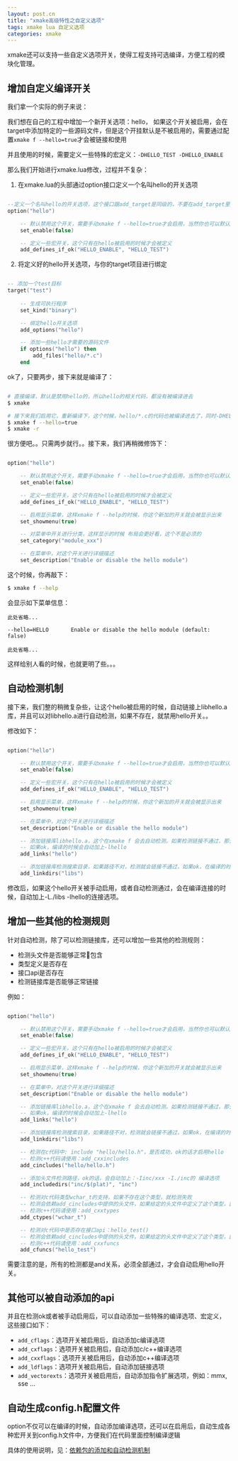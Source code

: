 ```yaml
---
layout: post.cn
title: "xmake高级特性之自定义选项"
tags: xmake lua 自定义选项
categories: xmake
---
```


xmake还可以支持一些自定义选项开关，使得工程支持可选编译，方便工程的模块化管理。

## 增加自定义编译开关

我们拿一个实际的例子来说：

我们想在自己的工程中增加一个新开关选项：hello， 如果这个开关被启用，会在target中添加特定的一些源码文件，但是这个开挂默认是不被启用的，需要通过配置`xmake f --hello=true`才会被链接和使用

并且使用的时候，需要定义一些特殊的宏定义：`-DHELLO_TEST -DHELLO_ENABLE`

那么我们开始进行xmake.lua修改，过程并不复杂：

1. 在xmake.lua的头部通过option接口定义一个名叫hello的开关选项

```lua

--定义一个名叫hello的开关选项，这个接口跟add_target是同级的，不要在add_target里面使用（使用了也没什么问题，只是不大好看）
option("hello")

    -- 默认禁用这个开关，需要手动xmake f --hello=true才会启用，当然你也可以默认启用它
    set_enable(false)

    -- 定义一些宏开关，这个只有在hello被启用的时候才会被定义
    add_defines_if_ok("HELLO_ENABLE", "HELLO_TEST")
```




2. 将定义好的hello开关选项，与你的target项目进行绑定

```lua

-- 添加一个test目标
target("test")
    
    -- 生成可执行程序
    set_kind("binary")

    -- 绑定hello开关选项
    add_options("hello")

    -- 添加一些hello才需要的源码文件
    if options("hello") then
        add_files("hello/*.c")
    end
```

ok了，只要两步，接下来就是编译了：

```bash

# 直接编译，默认是禁用hello的，所以hello的相关代码，都没有被编译进去
$ xmake 

# 接下来我们启用它，重新编译下，这个时候，hello/*.c的代码也被编译进去了，同时-DHELLO_TEST -DHELLO_ENABLE也被添加到编译选项中了
$ xmake f --hello=true
$ xmake -r
```

很方便吧。。只需两步就行。。接下来，我们再稍微修饰下：

```lua

option("hello")

    -- 默认禁用这个开关，需要手动xmake f --hello=true才会启用，当然你也可以默认启用它
    set_enable(false)

    -- 定义一些宏开关，这个只有在hello被启用的时候才会被定义
    add_defines_if_ok("HELLO_ENABLE", "HELLO_TEST")

    -- 启用显示菜单，这样xmake f --help的时候，你这个新加的开关就会被显示出来
    set_showmenu(true)

    -- 对菜单中开关进行分类，这样显示的时候 布局会更好看，这个不是必须的
    set_category("module_xxx")

    -- 在菜单中，对这个开关进行详细描述
    set_description("Enable or disable the hello module")

```

这个时候，你再敲下：

```bash
$ xmake f --help
```

会显示如下菜单信息：

```
此处省略...

--hello=HELLO       Enable or disable the hello module (default: false)

此处省略...
```

这样给别人看的时候，也就更明了些。。。

## 自动检测机制

接下来，我们整的稍微复杂些，让这个hello被启用的时候，自动链接上libhello.a库，并且可以对libhello.a进行自动检测，如果不存在，就禁用hello开关。。

修改如下：

```lua

option("hello")

    -- 默认禁用这个开关，需要手动xmake f --hello=true才会启用，当然你也可以默认启用它
    set_enable(false)

    -- 定义一些宏开关，这个只有在hello被启用的时候才会被定义
    add_defines_if_ok("HELLO_ENABLE", "HELLO_TEST")

    -- 启用显示菜单，这样xmake f --help的时候，你这个新加的开关就会被显示出来
    set_showmenu(true)

    -- 在菜单中，对这个开关进行详细描述
    set_description("Enable or disable the hello module")

    -- 添加链接库libhello.a，这个在xmake f 会去自动检测，如果检测链接不通过，那么这个开关就会被禁用掉
    -- 如果ok，编译的时候会自动加上-lhello
    add_links("hello")

    -- 添加链接库检测搜索目录，如果路径不对，检测就会链接不通过，如果ok，在编译的时候，会自动加上-L./libs
    add_linkdirs("libs")

```

修改后，如果这个hello开关被手动启用，或者自动检测通过，会在编译连接的时候，自动加上-L./libs -lhello的连接选项。

## 增加一些其他的检测规则

针对自动检测，除了可以检测链接库，还可以增加一些其他的检测规则：

* 检测头文件是否能够正常包含
* 类型定义是否存在
* 接口api是否存在
* 检测链接库是否能够正常链接

例如：

```lua

option("hello")

    -- 默认禁用这个开关，需要手动xmake f --hello=true才会启用，当然你也可以默认启用它
    set_enable(false)

    -- 定义一些宏开关，这个只有在hello被启用的时候才会被定义
    add_defines_if_ok("HELLO_ENABLE", "HELLO_TEST")

    -- 启用显示菜单，这样xmake f --help的时候，你这个新加的开关就会被显示出来
    set_showmenu(true)

    -- 在菜单中，对这个开关进行详细描述
    set_description("Enable or disable the hello module")

    -- 添加链接库libhello.a，这个在xmake f 会去自动检测，如果检测链接不通过，那么这个开关就会被禁用掉
    -- 如果ok，编译的时候会自动加上-lhello
    add_links("hello")

    -- 添加链接库检测搜索目录，如果路径不对，检测就会链接不通过，如果ok，在编译的时候，会自动加上-L./libs
    add_linkdirs("libs")

    -- 检测在c代码中: include "hello/hello.h"，是否成功，ok的话才启用hello
    -- 检测c++代码请使用：add_cxxincludes
    add_cincludes("hello/hello.h")

    -- 添加头文件检测路径，ok的话，会自动加上：-Iinc/xxx -I./inc的 编译选项
    add_includedirs("inc/$(plat)", "inc")

    -- 检测对c代码类型wchar_t的支持，如果不存在这个类型，就检测失败
    -- 检测会依赖add_cincludes中提供的头文件，如果给定的头文件中定义了这个类型，就能检测通过
    -- 检测c++代码请使用：add_cxxtypes
    add_ctypes("wchar_t")

    -- 检测对c代码中是否存在接口api：hello_test()
    -- 检测会依赖add_cincludes中提供的头文件，如果给定的头文件中定义了这个类型，就能检测通过
    -- 检测c++代码请使用：add_cxxfuncs
    add_cfuncs("hello_test")

```

需要注意的是，所有的检测都是and关系，必须全部通过，才会自动启用hello开关。

## 其他可以被自动添加的api

并且在检测ok或者被手动启用后，可以自动添加一些特殊的编译选项、宏定义，这些接口如下：

* `add_cflags`：选项开关被启用后，自动添加c编译选项
* `add_cxflags`：选项开关被启用后，自动添加c/c++编译选项
* `add_cxxflags`：选项开关被启用后，自动添加c++编译选项
* `add_ldflags`：选项开关被启用后，自动添加链接选项
* `add_vectorexts`：选项开关被启用后，自动添加指令扩展选项，例如：mmx, sse ...

## 自动生成config.h配置文件

option不仅可以在编译的时候，自动添加编译选项，还可以在启用后，自动生成各种宏开关到config.h文件中，方便我们在代码里面控制编译逻辑

具体的使用说明，见：[依赖包的添加和自动检测机制](/cn/2016/08/06/add-package-and-autocheck/)


